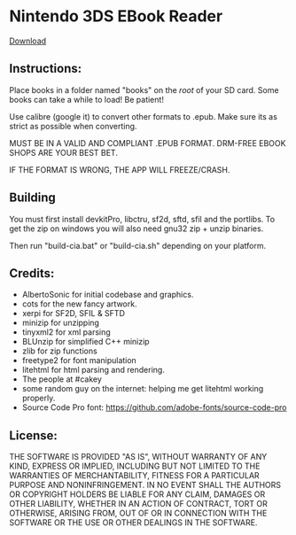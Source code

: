 # Nintendo 3DS EBook Reader
[Download](https://github.com/reworks/3DS_eBook_Reader/releases/latest "Download the latest release here.")

## Instructions:
Place books in a folder named "books" on the *root* of your SD card. Some books can take a while to load! Be patient!

Use calibre (google it) to convert other formats to .epub. Make sure its as strict as possible when converting.

MUST BE IN A VALID AND COMPLIANT .EPUB FORMAT. DRM-FREE EBOOK SHOPS ARE YOUR BEST BET.

IF THE FORMAT IS WRONG, THE APP WILL FREEZE/CRASH.

## Building
You must first install devkitPro, libctru, sf2d, sftd, sfil and the portlibs. To get the zip on windows you will also need gnu32 zip + unzip binaries.

Then run "build-cia.bat" or "build-cia.sh" depending on your platform.

## Credits:
- AlbertoSonic for initial codebase and graphics.
- cots for the new fancy artwork.
- xerpi for SF2D, SFIL & SFTD
- minizip for unzipping
- tinyxml2 for xml parsing
- BLUnzip for simplified C++ minizip
- zlib for zip functions
- freetype2 for font manipulation
- litehtml for html parsing and rendering.
- The people at #cakey
- some random guy on the internet: helping me get litehtml working properly.
- Source Code Pro font: https://github.com/adobe-fonts/source-code-pro

## License:
THE SOFTWARE IS PROVIDED "AS IS", WITHOUT WARRANTY OF ANY KIND, EXPRESS OR IMPLIED, INCLUDING BUT NOT LIMITED TO THE WARRANTIES OF MERCHANTABILITY, FITNESS FOR A PARTICULAR PURPOSE AND NONINFRINGEMENT. IN NO EVENT SHALL THE AUTHORS OR COPYRIGHT HOLDERS BE LIABLE FOR ANY CLAIM, DAMAGES OR OTHER LIABILITY, WHETHER IN AN ACTION OF CONTRACT, TORT OR OTHERWISE, ARISING FROM, OUT OF OR IN CONNECTION WITH THE SOFTWARE OR THE USE OR OTHER DEALINGS IN THE SOFTWARE.
